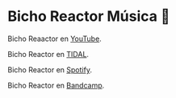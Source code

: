# Bicho Reactor Música 🎻

Bicho Reaactor en [YouTube](https://www.youtube.com/@BichoReactor).

Bicho Reactor en [TIDAL](https://tidal.com/artist/15678439/u).

Bicho Reactor en [Spotify](https://open.spotify.com/intl-es/artist/4wN7Y9zW0pCSWxTUjF2DqT?si=aRU1l_fCTFyiBIx8IK3W_g).

Bicho Reactor en [Bandcamp](https://bichoreactor.bandcamp.com/). 
<!--
**BichoReactorMusica/BichoReactorMusica** is a ✨ _special_ ✨ repository because its `README.md` (this file) appears on your GitHub profile.

Here are some ideas to get you started:

- 🔭 I’m currently working on ...
- 🌱 I’m currently learning ...
- 👯 I’m looking to collaborate on ...
- 🤔 I’m looking for help with ...
- 💬 Ask me about ...
- 📫 How to reach me: ...
- 😄 Pronouns: ...
- ⚡ Fun fact: ...
-->
